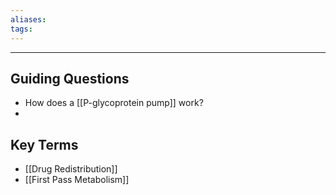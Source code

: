 ```yaml
---
aliases:
tags:
---
```

---

## Guiding Questions
- How does a [[P-glycoprotein pump]] work?
- 
## Key Terms
- [[Drug Redistribution]]
- [[First Pass Metabolism]]



